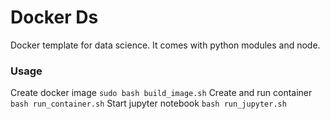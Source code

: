 # Docker Ds

Docker template for data science. It comes with python modules and node.

### Usage

Create docker image `sudo bash build_image.sh`
Create and run container `bash run_container.sh`
Start jupyter notebook `bash run_jupyter.sh`
